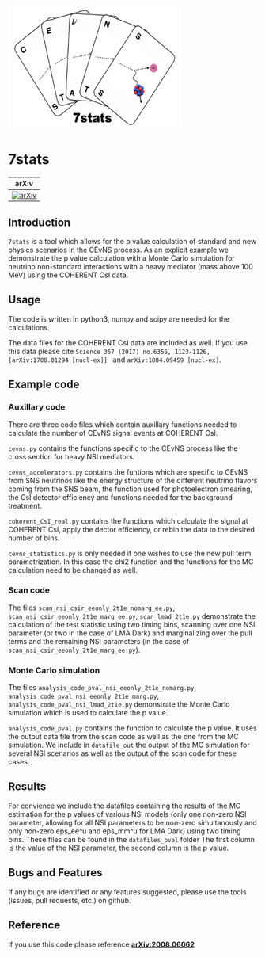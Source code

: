 <img src="logo.png" alt="logo"
	title="7stats logo" width="350" height="250" />
  
# 7stats 
 
| arXiv |
|:-----:|
|[![arXiv](https://img.shields.io/badge/arXiv-2008.06062-orange.svg)](https://arXiv.org/abs/2008.06062)|



## Introduction

`7stats` is a tool which allows for the p value  calculation of standard and new physics scenarios in the CEvNS process.
As an explicit example we demonstrate the p value calculation with a Monte Carlo simulation 
for neutrino non-standard interactions with a heavy mediator (mass above 100 MeV) using the COHERENT CsI data.

## Usage
The code is written in python3, numpy and scipy are needed for the calculations.

The data files for the COHERENT CsI data are included as well. If you use this data please cite 
`Science 357 (2017) no.6356, 1123-1126,[arXiv:1708.01294 [nucl-ex]] `
and `arXiv:1804.09459 [nucl-ex]`.


## Example code

### Auxillary code
There are three code files which contain auxillary functions needed to calculate the number of CEvNS signal events at COHERENT CsI. 

`cevns.py` contains the functions specific to the CEvNS process like the cross section for heavy NSI mediators.

`cevns_accelerators.py` contains the funtions which are specific to CEvNS from SNS neutrinos like the energy structure of the different neutrino flavors coming 
from the SNS beam, the function used for photoelectron smearing, the CsI detector efficiency and functions needed for the background treatment.

`coherent_CsI_real.py` contains the functions which calculate the signal at COHERENT CsI, apply the dector efficiency, or rebin the data to the desired number of bins. 

`cevns_statistics.py` is only needed if one wishes to use the new pull term parametrization. In this case the chi2 function and the functions for the MC calculation
need to be changed as well.

### 	Scan code
The files `scan_nsi_csir_eeonly_2t1e_nomarg_ee.py`, `scan_nsi_csir_eeonly_2t1e_marg_ee.py`, `scan_lmad_2t1e.py`
demonstrate the calculation of the test statistic using two timing bins, scanning over one NSI parameter (or two in the case of LMA Dark) and marginalizing over the pull terms 
and the remaining NSI parameters (in the case of `scan_nsi_csir_eeonly_2t1e_marg_ee.py`). 

### Monte Carlo simulation
The files `analysis_code_pval_nsi_eeonly_2t1e_nomarg.py`, `analysis_code_pval_nsi_eeonly_2t1e_marg.py`, `analysis_code_pval_nsi_lmad_2t1e.py` demonstrate the Monte Carlo
simulation which is used to calculate the p value. 

`analysis_code_pval.py` contains the function to calculate the p value. It uses the output data file from the scan code as well as the one from the MC simulation. 
We include in `datafile_out` the output of the MC simulation for several NSI scenarios as well as the output of the scan code for these cases.

## Results 
For convience we include the datafiles containing the results of the MC estimation for the p values of various NSI models (only one non-zero NSI parameter, allowing 
for all NSI parameters to be non-zero simultanously and only non-zero eps_ee^u and eps_mm^u for LMA Dark) using two timing bins. These files can be found in the 
`datafiles_pval` folder 
The first column is the value of the NSI parameter, the second column is the p value.

## Bugs and Features
If any bugs are identified or any features suggested, please use the tools (issues, pull requests, etc.) on github.

## Reference
If you use this code please reference **[arXiv:2008.06062](https://arxiv.org/pdf/2008.06062.pdf)**

